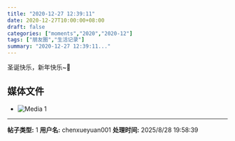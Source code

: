```yaml
---
title: "2020-12-27 12:39:11"
date: 2020-12-27T10:00:00+08:00
draft: false
categories: ["moments","2020","2020-12"]
tags: ["朋友圈","生活记录"]
summary: "2020-12-27 12:39:11..."
---
```


圣诞快乐，新年快乐~🎉

## 媒体文件

- ![Media 1](/Moments/photos/2020-12-27/202012271239110.jpg)

---

**帖子类型:** 1
**用户名:** chenxueyuan001
**处理时间:** 2025/8/28 19:58:39